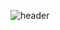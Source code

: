 ![header](https://capsule-render.vercel.app/api?type=Soft&color=auto&&height=200&section=header&text=Swxp%20Github&fontSize=60&fontAlignY=50&desc=Hello,world!&descSize=25&descAlign=63&descAlignY=65)